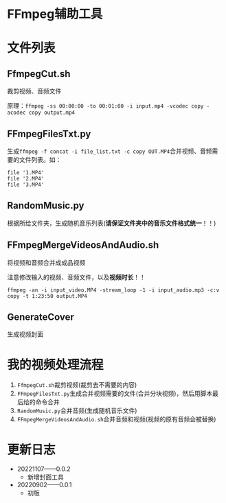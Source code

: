 # FFmpeg辅助工具

# 文件列表

## FfmpegCut.sh

裁剪视频、音频文件

原理：`ffmpeg -ss 00:00:00 -to 00:01:00 -i input.mp4 -vcodec copy -acodec copy output.mp4`

## FFmpegFilesTxt.py

生成`ffmpeg -f concat -i file_list.txt -c copy OUT.MP4`合并视频、音频需要的文件列表。如：

```
file '1.MP4'
file '2.MP4'
file '3.MP4'
```

## RandomMusic.py

根据所给文件夹，生成随机音乐列表(**请保证文件夹中的音乐文件格式统一**！！)

## FFmpegMergeVideosAndAudio.sh

将视频和音频合并成成品视频

注意修改输入的视频、音频文件，以及**视频时长**！！

`ffmpeg -an -i input_video.MP4 -stream_loop -1 -i input_audio.mp3 -c:v copy -t 1:23:50 output.MP4`

## GenerateCover

生成视频封面

# 我的视频处理流程

1. `FfmpegCut.sh`裁剪视频(裁剪去不需要的内容)
2. `FFmpegFilesTxt.py`生成合并视频需要的文件(合并分块视频)，然后用脚本最后给的命令合并
3. `RandomMusic.py`合并音频(生成随机音乐文件)
4. `FFmpegMergeVideosAndAudio.sh`合并音频和视频(视频的原有音频会被替换)

# 更新日志

- 20221107——0.0.2
  - 新增封面工具
- 20220902——0.0.1
  - 初版















